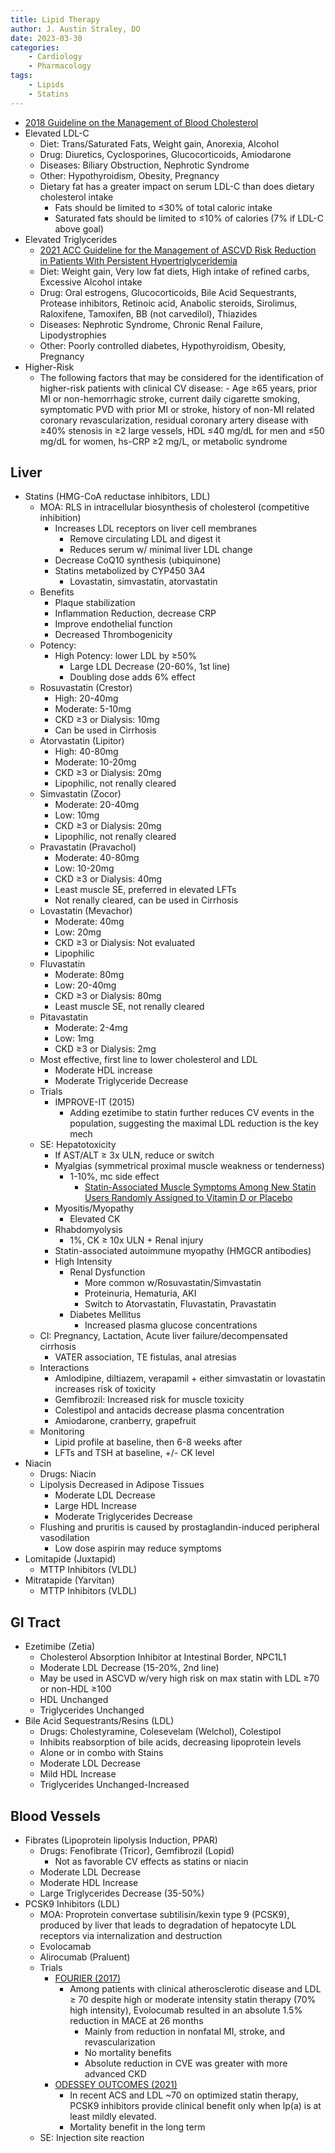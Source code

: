 ```yaml
---
title: Lipid Therapy
author: J. Austin Straley, DO
date: 2023-03-30
categories:
    - Cardiology
    - Pharmacology
tags:
    - Lipids
    - Statins
---
```



- [2018 Guideline on the Management of Blood Cholesterol][2]
- Elevated LDL-C
    - Diet: Trans/Saturated Fats, Weight gain, Anorexia, Alcohol
    - Drug: Diuretics, Cyclosporines, Glucocorticoids, Amiodarone
    - Diseases: Biliary Obstruction, Nephrotic Syndrome
    - Other: Hypothyroidism, Obesity, Pregnancy
    - Dietary fat has a greater impact on serum LDL-C than does dietary cholesterol intake
        - Fats should be limited to ≤30% of total caloric intake
        - Saturated fats should be limited to ≤10% of calories (7% if LDL-C above goal)
- Elevated Triglycerides
    - [2021 ACC Guideline for the Management of ASCVD Risk Reduction in Patients With Persistent Hypertriglyceridemia][3]
    - Diet: Weight gain, Very low fat diets, High intake of refined carbs, Excessive Alcohol intake
    - Drug: Oral estrogens, Glucocorticoids, Bile Acid Sequestrants, Protease inhibitors, Retinoic acid, Anabolic steroids, Sirolimus, Raloxifene, Tamoxifen, BB (not carvedilol), Thiazides
    - Diseases: Nephrotic Syndrome, Chronic Renal Failure, Lipodystrophies
    - Other: Poorly controlled diabetes, Hypothyroidism, Obesity, Pregnancy
- Higher-Risk
    - The following factors that may be considered for the identification of higher-risk patients with clinical CV disease:
            - Age ≥65 years, prior MI or non-hemorrhagic stroke, current daily cigarette smoking, symptomatic PVD with prior MI or stroke, history of non-MI related coronary revascularization, residual coronary artery disease with ≥40% stenosis in ≥2 large vessels, HDL ≤40 mg/dL for men and ≤50 mg/dL for women, hs-CRP ≥2 mg/L, or metabolic syndrome

## Liver

- Statins (HMG-CoA reductase inhibitors, LDL)
    - MOA: RLS in intracellular biosynthesis of cholesterol (competitive inhibition)
        - Increases LDL receptors on liver cell membranes
            - Remove circulating LDL and digest it
            - Reduces serum w/ minimal liver LDL change
        - Decrease CoQ10 synthesis (ubiquinone)
        - Statins metabolized by CYP450 3A4
            - Lovastatin, simvastatin, atorvastatin
    - Benefits
        - Plaque stabilization
        - Inflammation Reduction, decrease CRP
        - Improve endothelial function
        - Decreased Thrombogenicity
    - Potency:
        - High Potency: lower LDL by ≥50%
            - Large LDL Decrease (20-60%, 1st line)
            - Doubling dose adds 6% effect
    - Rosuvastatin (Crestor)
        - High: 20-40mg
        - Moderate: 5-10mg
        - CKD ≥3 or Dialysis: 10mg
        - Can be used in Cirrhosis
    - Atorvastatin (Lipitor)
        - High: 40-80mg
        - Moderate: 10-20mg
        - CKD ≥3 or Dialysis: 20mg
        - Lipophilic, not renally cleared
    - Simvastatin (Zocor)
        - Moderate: 20-40mg
        - Low: 10mg
        - CKD ≥3 or Dialysis: 20mg
        - Lipophilic, not renally cleared
    - Pravastatin (Pravachol)
        - Moderate: 40-80mg
        - Low: 10-20mg
        - CKD ≥3 or Dialysis: 40mg
        - Least muscle SE, preferred in elevated LFTs
        - Not renally cleared, can be used in Cirrhosis
    - Lovastatin (Mevachor)
        - Moderate: 40mg
        - Low: 20mg
        - CKD ≥3 or Dialysis: Not evaluated
        - Lipophilic
    - Fluvastatin
        - Moderate: 80mg
        - Low: 20-40mg
        - CKD ≥3 or Dialysis: 80mg
        - Least muscle SE, not renally cleared
    - Pitavastatin
        - Moderate: 2-4mg
        - Low: 1mg
        - CKD ≥3 or Dialysis: 2mg
    - Most effective, first line to lower cholesterol and LDL
        - Moderate HDL increase
        - Moderate Triglyceride Decrease
    - Trials
        - IMPROVE-IT (2015)
            - Adding ezetimibe to statin further reduces CV events in the population, suggesting the maximal LDL reduction is the key mech
    - SE: Hepatotoxicity
        - If AST/ALT ≥ 3x ULN, reduce or switch
        - Myalgias (symmetrical proximal muscle weakness or tenderness)
            - 1-10%, mc side effect
                - [Statin-Associated Muscle Symptoms Among New Statin Users Randomly Assigned to Vitamin D or Placebo][1]
        - Myositis/Myopathy
            - Elevated CK
        - Rhabdomyolysis
            - 1%, CK ≥ 10x ULN + Renal injury
        - Statin-associated autoimmune myopathy (HMGCR antibodies)
        - High Intensity
            - Renal Dysfunction
                - More common w/Rosuvastatin/Simvastatin
                - Proteinuria, Hematuria, AKI
                - Switch to Atorvastatin, Fluvastatin, Pravastatin
            - Diabetes Mellitus
                - Increased plasma glucose concentrations
    - CI: Pregnancy, Lactation, Acute liver failure/decompensated cirrhosis
        - VATER association, TE fistulas, anal atresias
    - Interactions
        - Amlodipine, diltiazem, verapamil + either simvastatin or lovastatin increases risk of toxicity
        - Gemfibrozil: Increased risk for muscle toxicity
        - Colestipol and antacids decrease plasma concentration
        - Amiodarone, cranberry, grapefruit
    - Monitoring
        - Lipid profile at baseline, then 6-8 weeks after
        - LFTs and TSH at baseline, +/- CK level
- Niacin
    - Drugs: Niacin
    - Lipolysis Decreased in Adipose Tissues
        - Moderate LDL Decrease
        - Large HDL Increase
        - Moderate Triglycerides Decrease
    - Flushing and pruritis is caused by prostaglandin-induced peripheral vasodilation
        - Low dose aspirin may reduce symptoms
- Lomitapide (Juxtapid)
    - MTTP Inhibitors (VLDL)
- Mitratapide (Yarvitan)
    - MTTP Inhibitors (VLDL)

## GI Tract

- Ezetimibe (Zetia)
    - Cholesterol Absorption Inhibitor at Intestinal Border, NPC1L1
    - Moderate LDL Decrease (15-20%, 2nd line)
    - May be used in ASCVD w/very high risk on max statin with LDL ≥70 or non-HDL ≥100
    - HDL Unchanged
    - Triglycerides Unchanged
- Bile Acid Sequestrants/Resins (LDL)
    - Drugs: Cholestyramine, Colesevelam (Welchol), Colestipol
    - Inhibits reabsorption of bile acids, decreasing lipoprotein levels
    - Alone or in combo with Stains
    - Moderate LDL Decrease
    - Mild HDL Increase
    - Triglycerides Unchanged-Increased

## Blood Vessels

- Fibrates (Lipoprotein lipolysis Induction, PPAR)
    - Drugs: Fenofibrate (Tricor), Gemfibrozil (Lopid)
        - Not as favorable CV effects as statins or niacin
    - Moderate LDL Decrease
    - Moderate HDL Increase
    - Large Triglycerides Decrease (35-50%)
- PCSK9 Inhibitors (LDL)
    - MOA: Proprotein convertase subtilisin/kexin type 9 (PCSK9), produced by liver that leads to degradation of hepatocyte LDL receptors via internalization and destruction
    - Evolocamab
    - Alirocumab (Praluent)
    - Trials
        - [FOURIER (2017)][4]
            - Among patients with clinical atherosclerotic disease and LDL ≥ 70 despite high or moderate intensity statin therapy (70% high intensity), Evolocumab resulted in an absolute 1.5% reduction in MACE at 26 months
                - Mainly from reduction in nonfatal MI, stroke, and revascularization
                - No mortality benefits
                - Absolute reduction in CVE was greater with more advanced CKD
        - [ODESSEY OUTCOMES (2021)][5]
            - In recent ACS and LDL ~70 on optimized statin therapy, PCSK9 inhibitors provide clinical benefit only when lp(a) is at least mildly elevated.
            - Mortality benefit in the long term
    - SE: Injection site reaction

[1]: https://jamanetwork.com/journals/jamacardiology/fullarticle/2798958
[2]: https://pubmed.ncbi.nlm.nih.gov/30586774/{:target="_blank"}
[3]: https://pubmed.ncbi.nlm.nih.gov/34332805/{:target="_blank"}
[4]: https://www.acc.org/Latest-in-Cardiology/Clinical-Trials/2017/03/16/00/46/FOURIER
[5]: https://pubmed.ncbi.nlm.nih.gov/33755145/
